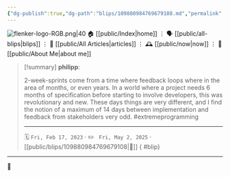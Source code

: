 ```yaml
---
{"dg-publish":true,"dg-path":"blips/109880984769679108.md","permalink":"/blips/109880984769679108/","title":"philipp on mastodon @ 2023-02-17"}
---
```



<div class="transclusion internal-embed is-loaded"><div class="markdown-embed">




![flenker-logo-RGB.png|40](/img/user/attachments/flenker-logo-RGB.png)
🏠 [[public/Index\|home]]  ⋮ 🗣️ [[public/all-blips\|blips]] ⋮  📝 [[public/All Articles\|articles]]  ⋮ 🕰️ [[public/now\|now]] ⋮ 🪪 [[public/About Me\|about me]]


</div></div>


> [!summary] **philipp**:
>
> 2-week-sprints come from a time where feedback loops where in the area of months, or even years. In a world where a project needs 6 months of  specification before starting to involve developers, this was revolutionary and new.
> These days things are very different, and I find the notion of a maximum of 14 days between implementation and feedback from stakeholders very odd. #extremeprogramming
> - - -
>
> 🗓️ <code>Fri, Feb 17, 2023</code>  · ✏️ <code> Fri, May 2, 2025</code>  · [[public/blips/109880984769679108\|🔗]]
{ #blip}


- - -

 👾
